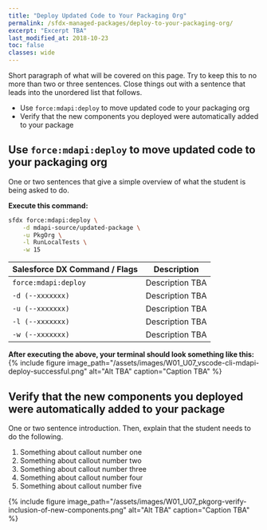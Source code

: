 ```yaml
---
title: "Deploy Updated Code to Your Packaging Org"
permalink: /sfdx-managed-packages/deploy-to-your-packaging-org/
excerpt: "Excerpt TBA"
last_modified_at: 2018-10-23
toc: false
classes: wide
---
```


Short paragraph of what will be covered on this page.  Try to keep this to no more than two or three sentences. Close things out with a sentence that leads into the unordered list that follows.

* Use `force:mdapi:deploy` to move updated code to your packaging org
* Verify that the new components you deployed were automatically added to your package

## Use `force:mdapi:deploy` to move updated code to your packaging org
One or two sentences that give a simple overview of what the student is being asked to do.

**Execute this command:**
```bash
sfdx force:mdapi:deploy \
    -d mdapi-source/updated-package \
    -u PkgOrg \
    -l RunLocalTests \
    -w 15
```

| Salesforce DX Command / Flags   | Description                                             |
| --------------------------------| --------------------------------------------------------|
| `force:mdapi:deploy`            | Description TBA                                         |
| `-d (--xxxxxxx)`                | Description TBA                                         |
| `-u (--xxxxxxx)`                | Description TBA                                         |
| `-l (--xxxxxxx)`                | Description TBA                                         |
| `-w (--xxxxxxx)`                | Description TBA                                         |


**After executing the above, your terminal should look something like this:**
{% include figure image_path="/assets/images/W01_U07_vscode-cli-mdapi-deploy-successful.png" alt="Alt TBA" caption="Caption TBA" %}

## Verify that the new components you deployed were automatically added to your package
One or two sentence introduction. Then, explain that the student needs to do the following.

1. Something about callout number one
2. Something about callout number two
3. Something about callout number three
4. Something about callout number four
5. Something about callout number five

{% include figure image_path="/assets/images/W01_U07_pkgorg-verify-inclusion-of-new-components.png" alt="Alt TBA" caption="Caption TBA" %}
